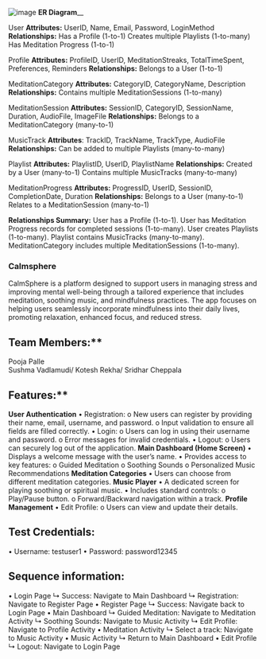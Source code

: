 ![image](https://github.com/user-attachments/assets/09b0624d-05e7-4084-90f0-7b630eb4f6b7)
**ER Diagram**__

User
**Attributes:** UserID, Name, Email, Password, LoginMethod
**Relationships:**
Has a Profile (1-to-1)
Creates multiple Playlists (1-to-many)
Has Meditation Progress (1-to-1)

Profile
**Attributes:** ProfileID, UserID, MeditationStreaks, TotalTimeSpent, Preferences, Reminders
**Relationships:**
Belongs to a User (1-to-1)

MeditationCategory
**Attributes:** CategoryID, CategoryName, Description
**Relationships:**
Contains multiple MeditationSessions (1-to-many)

MeditationSession
**Attributes:** SessionID, CategoryID, SessionName, Duration, AudioFile, ImageFile
**Relationships:**
Belongs to a MeditationCategory (many-to-1)

MusicTrack
**Attributes**: TrackID, TrackName, TrackType, AudioFile
**Relationships:**
Can be added to multiple Playlists (many-to-many)

Playlist
**Attributes:** PlaylistID, UserID, PlaylistName
**Relationships:**
Created by a User (many-to-1)
Contains multiple MusicTracks (many-to-many)

MeditationProgress
**Attributes:** ProgressID, UserID, SessionID, CompletionDate, Duration
**Relationships:**
Belongs to a User (many-to-1)
Relates to a MeditationSession (many-to-1)


**Relationships Summary:**
User has a Profile (1-to-1).
User has Meditation Progress records for completed sessions (1-to-many).
User creates Playlists (1-to-many).
Playlist contains MusicTracks (many-to-many).
MeditationCategory includes multiple MeditationSessions (1-to-many).

### Calmsphere
CalmSphere is a platform designed to support users in managing stress and improving mental well-being through a tailored experience that includes meditation, soothing music, and mindfulness practices. The app focuses on helping users seamlessly incorporate mindfulness into their daily lives, promoting relaxation, enhanced focus, and reduced stress.

## Team Members:**
Pooja Palle\
Sushma Vadlamudi/
Kotesh Rekha/
Sridhar Cheppala

## Features:**
**User Authentication**
•	Registration:
o	New users can register by providing their name, email, username, and password.
o	Input validation to ensure all fields are filled correctly.
•	Login:
o	Users can log in using their username and password.
o	Error messages for invalid credentials.
•	Logout:
o	Users can securely log out of the application.
**Main Dashboard (Home Screen)**
•	Displays a welcome message with the user’s name.
•	Provides access to key features:
o	Guided Meditation
o	Soothing Sounds
o	Personalized Music Recommendations
**Meditation Categories**
•	Users can choose from different meditation categories.
**Music Player**
•	A dedicated screen for playing soothing or spiritual music.
•	Includes standard controls:
o	Play/Pause button.
o	Forward/Backward navigation within a track.
**Profile Management**
•	Edit Profile:
o	Users can view and update their details.

## Test Credentials:
•  Username: testuser1
•  Password: password12345

## Sequence information:
•  Login Page
↳ Success: Navigate to Main Dashboard
↳ Registration: Navigate to Register Page
•  Register Page
↳ Success: Navigate back to Login Page
•  Main Dashboard
↳ Guided Meditation: Navigate to Meditation Activity
↳ Soothing Sounds: Navigate to Music Activity
↳ Edit Profile: Navigate to Profile Activity
•  Meditation Activity
↳ Select a track: Navigate to Music Activity
•  Music Activity
↳ Return to Main Dashboard
•  Edit Profile
↳ Logout: Navigate to Login Page






